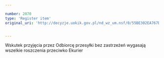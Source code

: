 ```yaml
---

number: 2070
type: 'Register item'
original_uri: 'http://decyzje.uokik.gov.pl/nd_wz_um.nsf/0/55BE302EA767D0C8C12577CB00443B86?OpenDocument'


---
```


Wskutek przyjęcia przez Odbiorcę przesyłki bez zastrzeżeń wygasają wszelkie roszczenia przeciwko Ekurier
